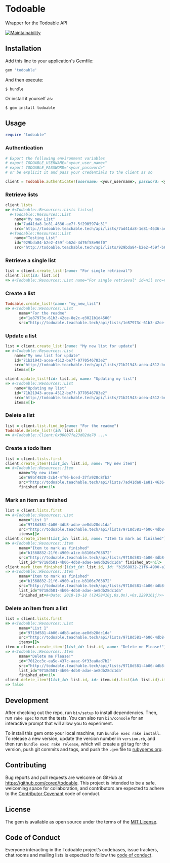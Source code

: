 # Todoable

Wrapper for the Todoable API

[![Maintainability](https://api.codeclimate.com/v1/badges/2e46f4fbc22fc4170fdc/maintainability)](https://codeclimate.com/github/cored/todoable/maintainability)

## Installation

Add this line to your application's Gemfile:

```ruby
gem 'todoable'
```

And then execute:

    $ bundle

Or install it yourself as:

    $ gem install todoable

## Usage

```ruby
require "todoable"
```

### Authentication

```ruby
# Export the following environment variables
# export TODOABLE_USERNAME="<your_user_name>"
# export TODOABLE_PASSWORD="<your_password>"
# or be explicit it and pass your credentials to the client as so

client = Todoable.authenticate!(username: <your_username>, password: <your_password>)
```

### Retrieve lists

```ruby
client.lists
=> #<Todoable::Resources::Lists lists=[
  #<Todoable::Resources::List
    name="My new List"
    id="7ad41da8-1e81-4636-ae7f-5f2905974c31"
    src="http://todoable.teachable.tech/api/lists/7ad41da8-1e81-4636-ae7f-5f2905974c31">,
  #<Todoable::Resources::List
    name="Testing List"
    id="929bda84-b2e2-459f-b62d-4d76f58e96f0"
    src="http://todoable.teachable.tech/api/lists/929bda84-b2e2-459f-b62d-4d76f58e96f0">]>
```

### Retrieve a single list

```ruby
list = client.create_list!(name: "For single retrieval")
client.list(id: list.id)
=> #<Todoable::Resources::List name="For single retrieval" id=nil src=nil>
```


### Create a list

```ruby
Todoable.create_list!(name: "my_new_list")
=> #<Todoable::Resources::List
      name="For the readme"
      id="1e87973c-61b3-42ce-8e2c-e3021b1d4500"
      src="http://todoable.teachable.tech/api/lists/1e87973c-61b3-42ce-8e2c-e3021b1d4500">
```

### Update a list

```ruby
list = client.create_list!(name: "My new list for update")
=> #<Todoable::Resources::List
    name="My new list for update"
    id="71b21943-acea-4512-be7f-9770546783e2"
    src="http://todoable.teachable.tech/api/lists/71b21943-acea-4512-be7f-9770546783e2"
    items=[]>

client.update_list!(id: list.id, name: "Updating my list")
=> #<Todoable::Resources::List
    name="Updating my list"
    id="71b21943-acea-4512-be7f-9770546783e2"
    src="http://todoable.teachable.tech/api/lists/71b21943-acea-4512-be7f-9770546783e2"
    items=[]>
```

### Delete a list

```ruby
list = client.list.find_by(name: "For the readme")
Todoable.delete_list!(id: list.id)
=> #<Todoable::Client:0x00007fe23d02de70 ...>
```

### Create a todo item

```ruby
list = client.lists.first
client.create_item!(list_id: list.id, name: "My new item")
=> #<Todoable::Resources::Item
      name="My new item"
      id="69bf4828-2cb4-4f96-bced-37fa928c8fb2"
      src="http://todoable.teachable.tech/api/lists/7ad41da8-1e81-4636-ae7f-5f2905974c31/items/69bf4828-2cb4-4f96-bced-37fa928c8fb2"
      finished_at=nil>
```

### Mark an item as finished

```ruby
list = client.lists.first
=> #<Todoable::Resources::List
      name="List 1"
      id="9718d581-4b06-4db8-adae-ae8db28dc1da"
      src="http://todoable.teachable.tech/api/lists/9718d581-4b06-4db8-adae-ae8db28dc1da"
      items=[]>
client.create_item!(list_id: list.id, name: "Item to mark as finished")
=> #<Todoable::Resources::Item
      name="Item to mark as finished"
      id="b1568832-21f6-4900-a1ce-b3106c763872"
      src="http://todoable.teachable.tech/api/lists/9718d581-4b06-4db8-adae-ae8db28dc1da/items/b1568832-21f6-4900-a1ce-b3106c763872"
      list_id="9718d581-4b06-4db8-adae-ae8db28dc1da" finished_at=nil>
client.mark_item_finished!(list_id: list.id, id: "b1568832-21f6-4900-a1ce-b3106c763872")
=> #<Todoable::Resources::Item
      name="Item to mark as finished"
      id="b1568832-21f6-4900-a1ce-b3106c763872"
      src="http://todoable.teachable.tech/api/lists/9718d581-4b06-4db8-adae-ae8db28dc1da/items/b1568832-21f6-4900-a1ce-b3106c763872"
      list_id="9718d581-4b06-4db8-adae-ae8db28dc1da"
      finished_at=#<Date: 2018-10-18 ((2458410j,0s,0n),+0s,2299161j)>>
```

### Delete an item from a list

```ruby
list = client.lists.first
=> #<Todoable::Resources::List
      name="List 1"
      id="9718d581-4b06-4db8-adae-ae8db28dc1da"
      src="http://todoable.teachable.tech/api/lists/9718d581-4b06-4db8-adae-ae8db28dc1da"
      items=[]>
item = client.create_item!(list_id: list.id, name: "Delete me Please!")
=> #<Todoable::Resources::Item
      name="Delete me Please!"
      id="7012cc3c-ea5e-437c-aaac-9f33ea0ad7b2"
      src="http://todoable.teachable.tech/api/lists/9718d581-4b06-4db8-adae-ae8db28dc1da/items/7012cc3c-ea5e-437c-aaac-9f33ea0ad7b2"
      list_id="9718d581-4b06-4db8-adae-ae8db28dc1da"
      finished_at=nil>
client.delete_item!(list_id: list.id, id: item.id).list(id: list.id).items.include?(item)
=> false
```

## Development

After checking out the repo, run `bin/setup` to install dependencies. Then, run `rake spec` to run the tests. You can also run `bin/console` for an interactive prompt that will allow you to experiment.

To install this gem onto your local machine, run `bundle exec rake install`. To release a new version, update the version number in `version.rb`, and then run `bundle exec rake release`, which will create a git tag for the version, push git commits and tags, and push the `.gem` file to [rubygems.org](https://rubygems.org).

## Contributing

Bug reports and pull requests are welcome on GitHub at https://github.com/cored/todoable. This project is intended to be a safe, welcoming space for collaboration, and contributors are expected to adhere to the [Contributor Covenant](http://contributor-covenant.org) code of conduct.

## License

The gem is available as open source under the terms of the [MIT License](https://opensource.org/licenses/MIT).

## Code of Conduct

Everyone interacting in the Todoable project’s codebases, issue trackers, chat rooms and mailing lists is expected to follow the [code of conduct](https://github.com/cored/todoable/blob/master/CODE_OF_CONDUCT.md).
